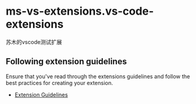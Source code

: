# ms-vs-extensions.vs-code-extensions

苏木的vscode测试扩展

## Following extension guidelines

Ensure that you've read through the extensions guidelines and follow the best practices for creating your extension.

* [Extension Guidelines](https://code.visualstudio.com/api/references/extension-guidelines)

